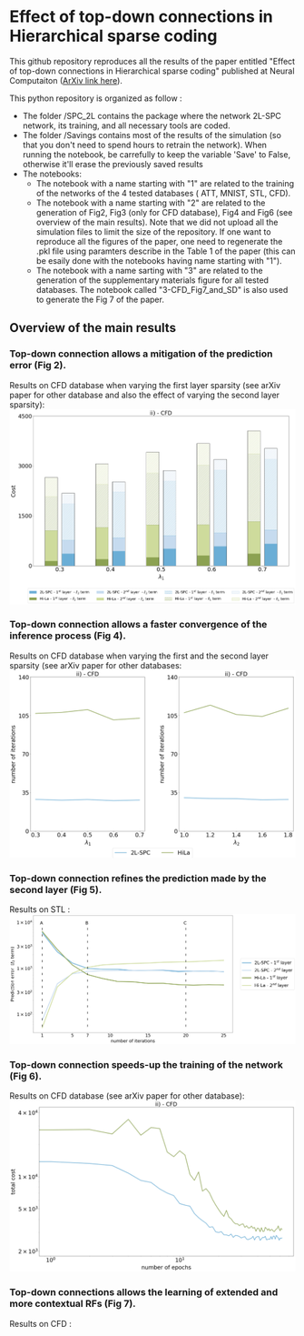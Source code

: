# Effect of top-down connections in Hierarchical sparse coding

This github repository reproduces all the results of the paper entitled "Effect of top-down connections in Hierarchical sparse coding" published at Neural Computaiton ([ArXiv link here](https://arxiv.org/abs/2002.00892)).

This python repository is organized as follow : 
- The folder /SPC_2L contains the package where the network 2L-SPC network, its training, and all necessary tools are coded.
- The folder /Savings contains most of the results of the simulation (so that you don't need to spend hours to retrain the network). When running the notebook, be carrefully to keep the variable 'Save' to False, otherwise it'll erase the previously saved results
- The notebooks:
    - The notebook with a name starting with "1" are related to the training of the networks of the 4 tested databases ( ATT, MNIST, STL, CFD).
    - The notebook with a name starting with "2" are related to the generation of Fig2, Fig3 (only for CFD database), Fig4 and Fig6 (see overview of the main results). Note that we did not upload all the simulation files to limit the size of the repository. If one want to reproduce all the figures of the paper, one need to regenerate the .pkl file using paramters describe in the Table 1 of the paper (this can be esaily done with the notebooks having name starting with "1").
    - The notebook with a name sarting with "3" are related to the generation of the supplementary materials figure for all tested databases. The notebook called "3-CFD_Fig7_and_SD" is also used to generate the Fig 7 of the paper.
    
    
## Overview of the main results 

### Top-down connection allows a mitigation of the prediction error (Fig 2).
Results on CFD database when varying the first layer sparsity (see arXiv paper for other database and also the effect of varying the second layer sparsity):
![Prediction Breakdown on CFD when varying lbda1](/Savings/Fig/Fig2-a-ii.png "Prediction breakdown when varying the first layer sparsity")

### Top-down connection allows a faster convergence of the inference process (Fig 4).
Results on CFD database when varying the first and the second layer sparsity (see arXiv paper for other databases:
![Number of inference iteration on CFD when varying lbda1 and lbda2](/Savings/Fig/Fig4-a_and_b-ii.png "Number of inference iteration")


### Top-down connection refines the prediction made by the second layer (Fig 5).
Results on STL :
![Evolution of prediction error with iteration](/Savings/Fig/Fig5-a.png "Evolution of prediction error with iteration")

### Top-down connection speeds-up the training of the network (Fig 6).
Results on CFD database (see arXiv paper for other database):
![Training on CFD database](/Savings/Fig/Fig6-ii.png "Training on CFD database")


### Top-down connections allows the learning of extended and more contextual RFs (Fig 7).
Results on CFD : 
